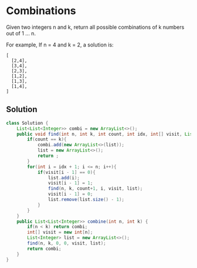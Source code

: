 # Combinations
Given two integers n and k, return all possible combinations of k numbers out of 1 ... n.

For example,
If n = 4 and k = 2, a solution is:
```
[
  [2,4],
  [3,4],
  [2,3],
  [1,2],
  [1,3],
  [1,4],
]
```
## Solution
```java
class Solution {
    List<List<Integer>> combi = new ArrayList<>();
    public void find(int n, int k, int count, int idx, int[] visit, List<Integer> list){
        if(count == k){
            combi.add(new ArrayList<>(list));
            list = new ArrayList<>();
            return ;
        }
        for(int i = idx + 1; i <= n; i++){
            if(visit[i - 1] == 0){
                list.add(i);
                visit[i - 1] = 1;
                find(n, k, count+1, i, visit, list);
                visit[i - 1] = 0;
                list.remove(list.size() - 1);
            }
        }
    }
    public List<List<Integer>> combine(int n, int k) {
        if(n < k) return combi;
        int[] visit = new int[n];
        List<Integer> list = new ArrayList<>();
        find(n, k, 0, 0, visit, list);
        return combi;
    }
}
```
